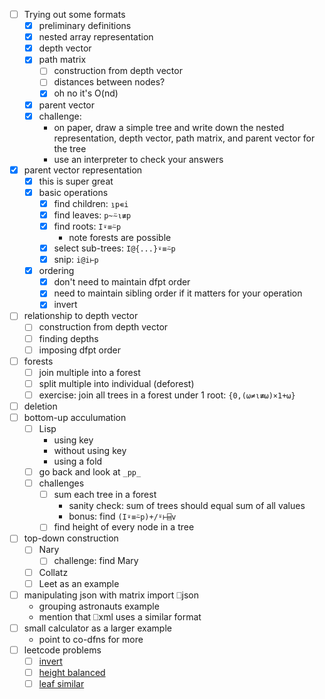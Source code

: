 - [ ] Trying out some formats
    - [x] preliminary definitions
    - [x] nested array representation
    - [x] depth vector
    - [x] path matrix
        - [ ] construction from depth vector
        - [ ] distances between nodes?
        - [x] oh no it's O(nd)
    - [x] parent vector
    - [x] challenge:
        - on paper, draw a simple tree and write down the nested representation, depth vector, path matrix, and parent vector for the tree
        - use an interpreter to check your answers
- [x] parent vector representation
    - [x] this is super great
    - [x] basic operations
        - [x] find children:    `⍸p∊i`
        - [x] find leaves:      `p~⍨⍳≢p`
        - [x] find roots:       `I⍣≡⍨p`
            - note forests are possible
        - [x] select sub-trees: `I@{...}⍣≡⍨p`
        - [x] snip:             `i@i⊢p`
    - [x] ordering
        - [x] don't need to maintain dfpt order
        - [x] need to maintain sibling order if it matters for your operation
        - [x] invert
- [ ] relationship to depth vector
    - [ ] construction from depth vector
    - [ ] finding depths
    - [ ] imposing dfpt order
- [ ] forests
    - [ ] join multiple into a forest
    - [ ] split multiple into individual (deforest)
    - [ ] exercise: join all trees in a forest under 1 root: `{0,(⍵≠⍳≢⍵)×1+⍵}`
- [ ] deletion
- [ ] bottom-up acculumation
    - [ ] Lisp
        - using key
        - without using key
        - using a fold
    - [ ] go back and look at `_pp_`
    - [ ] challenges
        - [ ] sum each tree in a forest
            - sanity check: sum of trees should equal sum of all values
            - bonus: find `(I⍣≡⍨p)+/⍤⊢⌸v`
        - [ ] find height of every node in a tree
- [ ] top-down construction
    - [ ] Nary
        - [ ] challenge: find Mary
    - [ ] Collatz
    - [ ] Leet as an example
- [ ] manipulating json with matrix import ⎕json
    - grouping astronauts example
    - mention that ⎕xml uses a similar format
- [ ] small calculator as a larger example
    - point to co-dfns for more
- [ ] leetcode problems
    - [ ] [invert](https://leetcode.com/problems/invert-binary-tree/)
    - [ ] [height balanced](https://leetcode.com/problems/balanced-binary-tree/)
    - [ ] [leaf similar](https://leetcode.com/problems/leaf-similar-trees/)
